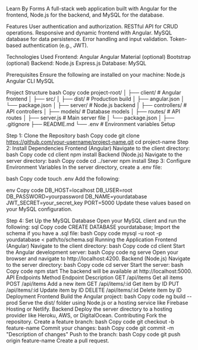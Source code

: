 Learn By Forms
A full-stack web application built with Angular for the frontend, Node.js for the backend, and MySQL for the database.

Features
User authentication and authorization.
RESTful API for CRUD operations.
Responsive and dynamic frontend with Angular.
MySQL database for data persistence.
Error handling and input validation.
Token-based authentication (e.g., JWT).

Technologies Used
Frontend:
Angular
Angular Material (optional)
Bootstrap (optional)
Backend:
Node.js
Express.js
Database:
MySQL

Prerequisites
Ensure the following are installed on your machine:
Node.js
Angular CLI
MySQL

Project Structure
bash
Copy code
project-root/
│
├── client/                  # Angular frontend
│   ├── src/
│   ├── dist/                # Production build
│   ├── angular.json
│   └── package.json
│
├── server/                  # Node.js backend
│   ├── controllers/         # API controllers
│   ├── models/              # Database models
│   ├── routes/              # API routes
│   ├── server.js            # Main server file
│   └── package.json
│
├── .gitignore
├── README.md
└── .env                    # Environment variables
Setup

Step 1: Clone the Repository
bash
Copy code
git clone https://github.com/your-username/project-name.git
cd project-name
Step 2: Install Dependencies
Frontend (Angular)
Navigate to the client directory:
bash
Copy code
cd client
npm install
Backend (Node.js)
Navigate to the server directory:
bash
Copy code
cd ../server
npm install
Step 3: Configure Environment Variables
In the server directory, create a .env file:

bash
Copy code
touch .env
Add the following:

env
Copy code
DB_HOST=localhost
DB_USER=root
DB_PASSWORD=yourpassword
DB_NAME=yourdatabase
JWT_SECRET=your_secret_key
PORT=5000
Update these values based on your MySQL configuration.

Step 4: Set Up the MySQL Database
Open your MySQL client and run the following:
sql
Copy code
CREATE DATABASE yourdatabase;
Import the schema if you have a .sql file:
bash
Copy code
mysql -u root -p yourdatabase < path/to/schema.sql
Running the Application
Frontend (Angular)
Navigate to the client directory:
bash
Copy code
cd client
Start the Angular development server:
bash
Copy code
ng serve
Open your browser and navigate to http://localhost:4200.
Backend (Node.js)
Navigate to the server directory:
bash
Copy code
cd server
Start the server:
bash
Copy code
npm start
The backend will be available at http://localhost:5000.
API Endpoints
Method	Endpoint	Description
GET	/api/items	Get all items
POST	/api/items	Add a new item
GET	/api/items/:id	Get item by ID
PUT	/api/items/:id	Update item by ID
DELETE	/api/items/:id	Delete item by ID
Deployment
Frontend
Build the Angular project:
bash
Copy code
ng build --prod
Serve the dist/ folder using Node.js or a hosting service like Firebase Hosting or Netlify.
Backend
Deploy the server directory to a hosting provider like Heroku, AWS, or DigitalOcean.
Contributing
Fork the repository.
Create a feature branch:
bash
Copy code
git checkout -b feature-name
Commit your changes:
bash
Copy code
git commit -m "Description of changes"
Push to the branch:
bash
Copy code
git push origin feature-name
Create a pull request.
